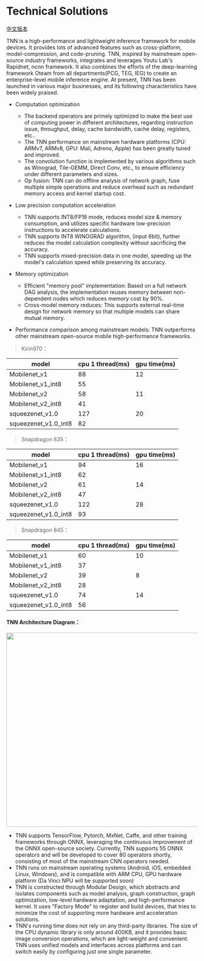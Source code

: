 # Technical Solutions

[中文版本](../../cn/user/tech_solution.md)

TNN is a high-performance and lightweight inference framework for mobile devices. It provides lots of advanced features such as cross-platform, model-compression, and code-pruning. TNN, inspired by mainstream open-source industry frameworks, integrates and leverages Youtu Lab's Rapidnet, ncnn framework. It also combines the efforts of the deep-learning framework Oteam from all departments(PCG, TEG, IEG) to create an enterprise-level mobile inference engine.
At present, TNN has been launched in various major businesses, and its following characteristics have been widely praised.

* Computation optimization
    * The backend operators are primely optimized to make the best use of computing power in different architectures, regarding instruction issue, throughput, delay, cache bandwidth, cache delay, registers, etc..
    * The TNN performance on mainstream hardware platforms (CPU: ARMv7, ARMv8, GPU: Mali, Adreno, Apple) has been greatly tuned and improved.
    * The convolution function is implemented by various algorithms such as Winograd, Tile-GEMM, Direct Conv, etc., to ensure efficiency under different parameters and sizes.
    * Op fusion: TNN can do offline analysis of network graph, fuse multiple simple operations and reduce overhead such as redundant memory access and kernel startup cost.

* Low precision computation acceleration
    * TNN supports INT8/FP16 mode, reduces model size & memory consumption, and utilizes specific hardware low-precision instructions to accelerate calculations.
    * TNN supports INT8 WINOGRAD algorithm, (input 6bit), further reduces the model calculation complexity without sacrificing the accuracy.
    * TNN supports mixed-precision data in one model, speeding up the model's calculation speed while preserving its accuracy.

* Memory optimization
    * Efficient "memory pool" implementation: Based on a full network DAG analysis, the implementation reuses memory between non-dependent nodes which reduces memory cost by 90%.
    * Cross-model memory reduces: This supports external real-time design for network memory so that multiple models can share mutual memory.

* Performance comparison among mainstream models: TNN outperforms other mainstream open-source mobile high-performance frameworks.

>  Kirin970：

   | model                     | cpu 1 thread(ms) | gpu time(ms) |
   |---------------------------|--------------|--------------|
   | Mobilenet_v1              | 88           |   12         |
   | Mobilenet_v1_int8         | 55           |              |
   | Mobilenet_v2              | 58           |   11         |
   | Mobilenet_v2_int8         | 41           |              |
   | squeezenet_v1.0           | 127          |   20         |
   | squeezenet_v1.0_int8      | 82           |              |


>  Snapdragon 835：

 | model                     | cpu 1 thread(ms) | gpu time(ms) |
 |---------------------------|--------------|--------------|
 | Mobilenet_v1              | 94           |   16         |
 | Mobilenet_v1_int8         | 62           |              |
 | Mobilenet_v2              | 61           |   14         |
 | Mobilenet_v2_int8         | 47           |              |
 | squeezenet_v1.0           | 122          |   28         |
 | squeezenet_v1.0_int8      | 93           |              |


>  Snapdragon 845：


| model                     | cpu 1 thread(ms) | gpu time(ms) |
|---------------------------|--------------|--------------|
| Mobilenet_v1              | 60           |   10         |
| Mobilenet_v1_int8         | 37           |              |
| Mobilenet_v2              | 39           |   8          |
| Mobilenet_v2_int8         | 28           |              |
| squeezenet_v1.0           | 74           |   14         |
| squeezenet_v1.0_int8      | 56           |              |

    
#### TNN Architecture Diagram：

   <div align=left><img src="https://gitee.com/darren3d/tnn-resource/raw/master/doc/cn/imgs/tnn_architect.jpg" width="512"/>
   
* TNN supports TensorFlow, Pytorch, MxNet, Caffe, and other training frameworks through ONNX, leveraging the continuous improvement of the ONNX open-source society.
  Currently, TNN supports 55 ONNX operators and will be developed to cover 80 operators shortly, consisting of most of the mainstream CNN operators needed.
* TNN runs on mainstream operating systems (Android, iOS, embedded Linux, Windows), and is compatible with ARM CPU, GPU hardware platform (Da Vinci NPU will be supported soon)
* TNN is constructed through Modular Design, which abstracts and isolates components such as model analysis, graph construction, graph optimization, low-level hardware adaptation, and high-performance kernel.
   It uses "Factory Mode" to register and build devices, that tries to minimize the cost of supporting more hardware and acceleration solutions.
* TNN's running time does not rely on any third-party libraries. The size of the CPU dynamic library is only around 400KB, and it provides basic image conversion operations, which are light-weight and convenient. TNN uses unified models and interfaces across platforms and can switch easily by configuring just one single parameter.